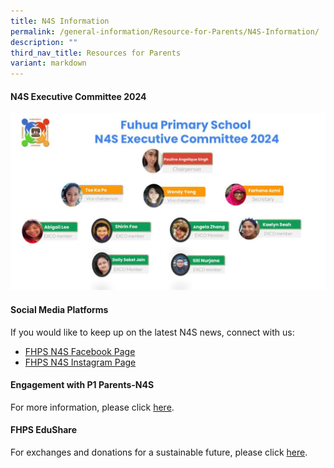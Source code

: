 ```yaml
---
title: N4S Information
permalink: /general-information/Resource-for-Parents/N4S-Information/
description: ""
third_nav_title: Resources for Parents
variant: markdown
---
```

#### **N4S Executive Committee 2024**


![](/images/N4S_comm.jpeg)

#### **Social Media Platforms**


If you would like to keep up on the latest N4S news, connect with us:  

*   [FHPS N4S Facebook Page](https://www.facebook.com/fhpsn4s)
*   [FHPS N4S Instagram Page](https://www.instagram.com/n4s_fhps/)

#### **Engagement with P1 Parents-N4S**

For more information, please click [here](/files/Resource%20for%20Parents/N4S%20Information/2024_P1_e_Orientation_N4S.pdf).

#### **FHPS EduShare**
For exchanges and donations for a sustainable future, please click [here](https://www.facebook.com/groups/1305800426783853/).